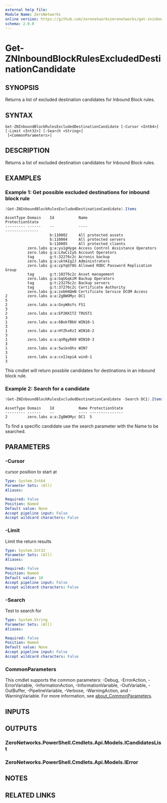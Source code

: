 ```yaml
---
external help file:
Module Name: ZeroNetworks
online version: https://github.com/zeronetworkszeronetworks/get-zninboundblockrulesexcludeddestinationcandidate
schema: 2.0.0
---
```


# Get-ZNInboundBlockRulesExcludedDestinationCandidate

## SYNOPSIS
Returns a list of excluded destination candidates for Inbound Block rules.

## SYNTAX

```
Get-ZNInboundBlockRulesExcludedDestinationCandidate [-Cursor <Int64>] [-Limit <Int32>] [-Search <String>]
 [<CommonParameters>]
```

## DESCRIPTION
Returns a list of excluded destination candidates for Inbound Block rules.

## EXAMPLES

### Example 1: Get possible excluded destinations for inbound block rule
```powershell
(Get-ZNInboundBlockRulesExcludedDestinationCandidate).Items
```

```output
AssetType Domain    Id           Name                                    ProtectionState
--------- ------    --           ----                                    ---------------
                    b:110002     All protected assets                    
                    b:110004     All protected servers                   
                    b:110005     All protected clients                   
          zero.labs g:a:yu1gHyge Access Control Assistance Operators     
          zero.labs g:a:LXwCiIyG Account Operators                       
          tag       g:t:32276c2c Acronis backup                          
          zero.labs g:a:ukYAIg2J Administrators                          
          zero.labs g:a:zpYqGY8G Allowed RODC Password Replication Group 
          tag       g:t:10276c2c Asset management                        
          zero.labs g:a:GqUGqkiM Backup Operators                        
          tag       g:t:23276c2c Backup servers                          
          tag       g:t:37276c2c Certificate Authority                   
          zero.labs g:a:zobH4QmN Certificate Service DCOM Access         
2         zero.labs a:a:ZgBWOMyc DC1                                     5
2         zero.labs a:a:GnyWAsYs FS1                                     3
2         zero.labs a:a:EP2KKITZ TRUST1                                  3
1         zero.labs a:a:6BokfBbU WIN10-1                                 3
1         zero.labs a:a:HYZhxRzI WIN10-2                                 3
1         zero.labs a:a:qnRgyRA9 WIN10-3                                 3
1         zero.labs a:a:5wiknOhs WIN7                                    3
1         zero.labs a:a:cxIJepiA win8-1                                  3
```

This cmdlet will return possbile candidates for destinations in an inbound block rule.

### Example 2: Search for a candidate
```powershell
(Get-ZNInboundBlockRulesExcludedDestinationCandidate -Search DC1).Items
```

```output
AssetType Domain    Id           Name ProtectionState
--------- ------    --           ---- ---------------
2         zero.labs a:a:ZgBWOMyc DC1  5
```

To find a specific candidate use the search parameter with the Name to be searched.

## PARAMETERS

### -Cursor
cursor position to start at

```yaml
Type: System.Int64
Parameter Sets: (All)
Aliases:

Required: False
Position: Named
Default value: None
Accept pipeline input: False
Accept wildcard characters: False
```

### -Limit
Limit the return results

```yaml
Type: System.Int32
Parameter Sets: (All)
Aliases:

Required: False
Position: Named
Default value: 10
Accept pipeline input: False
Accept wildcard characters: False
```

### -Search
Test to search for

```yaml
Type: System.String
Parameter Sets: (All)
Aliases:

Required: False
Position: Named
Default value: None
Accept pipeline input: False
Accept wildcard characters: False
```

### CommonParameters
This cmdlet supports the common parameters: -Debug, -ErrorAction, -ErrorVariable, -InformationAction, -InformationVariable, -OutVariable, -OutBuffer, -PipelineVariable, -Verbose, -WarningAction, and -WarningVariable. For more information, see [about_CommonParameters](http://go.microsoft.com/fwlink/?LinkID=113216).

## INPUTS

## OUTPUTS

### ZeroNetworks.PowerShell.Cmdlets.Api.Models.ICandidatesList

### ZeroNetworks.PowerShell.Cmdlets.Api.Models.IError

## NOTES

## RELATED LINKS

